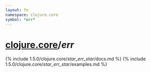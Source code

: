 ```yaml
---
layout: fn
namespace: clojure.core
symbol: *err*
---
```


# [clojure.core](../)/*err*

{% include 1.5.0/clojure.core/_star_err_star_/docs.md %}
{% include 1.5.0/clojure.core/_star_err_star_/examples.md %}

